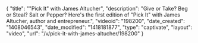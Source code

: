 {
    "title": "\"Pick It\" with James Altucher",
    "description": "Give or Take? Beg or Steal? Salt or Pepper? Here's the first edition of \"Pick It\" with James Altucher, author and entrepreneur.",
    "videoid": "198200",
    "date_created": "1408046543",
    "date_modified": "1418181877",
    "type": "captivate",
    "layout": "video",
    "url": "\/v\/pick-it-with-james-altucher\/198200"
}